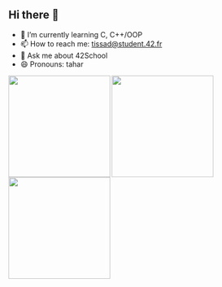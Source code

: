 ## Hi there 👋
- 🌱 I’m currently learning C, C++/OOP
- 📫 How to reach me: tissad@student.42.fr
- 💬 Ask me about 42School
- 😄 Pronouns: tahar


<a href="#">
  <img align="left" height=200  src="https://my-stats-43gk.vercel.app/api?username=tissad-101010&show_icons=true&theme=tokyonight&hide=contribs,issues&show=discussions_answered&rank_icon=github&include_all_commits=true" />
</a>

<a href="#">
  <img  align="left" height=200 src="https://my-stats-43gk.vercel.app/api/top-langs/?username=tissad-101010&hide=html,scss,css&langs_count=8&layout=compact&theme=tokyonight" />
</a>

<a href="#">
  <img align="left" height=200  src="https://github-readme-streak-stats-git-main-davids-projects-ad77adcc.vercel.app/?user=tissad-101010&theme=tokyonight"/>
</a>

<!--

<img align="left" height=97 src="https://github-profile-trophy.vercel.app/?username=tissad-101010&theme=merko&no-frame=true&title=Stars,Followers,Commits&column=-1"/>



<a href=#><img src="contributions.svg"></a>

<p align="center">
  Visitor count<br>
  <img src="https://profile-counter.glitch.me/_blocage/count.svg" />
</p>

**tissad-101010/tissad-101010** is a ✨ _special_ ✨ repository because its `README.md` (this file) appears on your GitHub profile.

Here are some ideas to get you started:

- 🔭 I’m currently working on ...
- 🌱 I’m currently learning ...
- 👯 I’m looking to collaborate on ...
- 🤔 I’m looking for help with ...
- 💬 Ask me about ...
- 📫 How to reach me: ...
- 😄 Pronouns: ...
- ⚡ Fun fact: ...
-->
